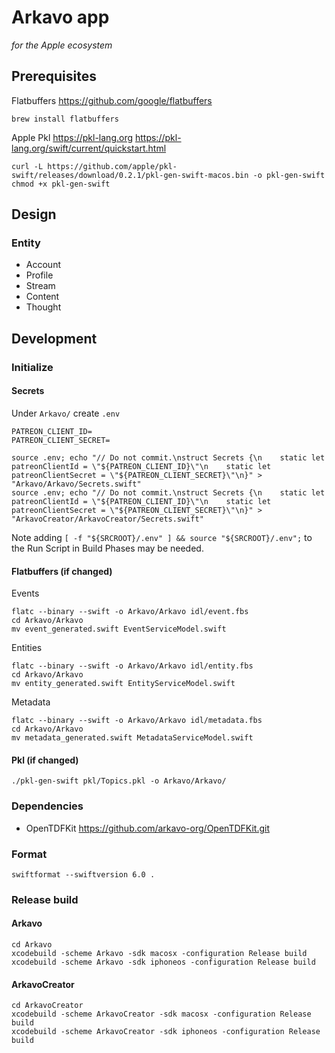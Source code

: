 # Arkavo app
_for the Apple ecosystem_

## Prerequisites

Flatbuffers
https://github.com/google/flatbuffers

```shell
brew install flatbuffers
```

Apple Pkl
https://pkl-lang.org
https://pkl-lang.org/swift/current/quickstart.html

```shell
curl -L https://github.com/apple/pkl-swift/releases/download/0.2.1/pkl-gen-swift-macos.bin -o pkl-gen-swift
chmod +x pkl-gen-swift
```

## Design

### Entity

- Account
- Profile
- Stream
- Content
- Thought

## Development

### Initialize

#### Secrets

Under `Arkavo/` create `.env`

```
PATREON_CLIENT_ID=
PATREON_CLIENT_SECRET=
```

```shell
source .env; echo "// Do not commit.\nstruct Secrets {\n    static let patreonClientId = \"${PATREON_CLIENT_ID}\"\n    static let patreonClientSecret = \"${PATREON_CLIENT_SECRET}\"\n}" > "Arkavo/Arkavo/Secrets.swift"
source .env; echo "// Do not commit.\nstruct Secrets {\n    static let patreonClientId = \"${PATREON_CLIENT_ID}\"\n    static let patreonClientSecret = \"${PATREON_CLIENT_SECRET}\"\n}" > "ArkavoCreator/ArkavoCreator/Secrets.swift"
```

Note adding `[ -f "${SRCROOT}/.env" ] && source "${SRCROOT}/.env";` to the Run Script in Build Phases may be needed.

#### Flatbuffers (if changed)

Events

```shell
flatc --binary --swift -o Arkavo/Arkavo idl/event.fbs
cd Arkavo/Arkavo
mv event_generated.swift EventServiceModel.swift
```

Entities

```shell
flatc --binary --swift -o Arkavo/Arkavo idl/entity.fbs
cd Arkavo/Arkavo
mv entity_generated.swift EntityServiceModel.swift
```

Metadata

```shell
flatc --binary --swift -o Arkavo/Arkavo idl/metadata.fbs
cd Arkavo/Arkavo
mv metadata_generated.swift MetadataServiceModel.swift
```

#### Pkl (if changed)

```shell
./pkl-gen-swift pkl/Topics.pkl -o Arkavo/Arkavo/
```

### Dependencies 

- OpenTDFKit https://github.com/arkavo-org/OpenTDFKit.git

### Format

```shell
swiftformat --swiftversion 6.0 .
```

### Release build

#### Arkavo

```shell
cd Arkavo
xcodebuild -scheme Arkavo -sdk macosx -configuration Release build
xcodebuild -scheme Arkavo -sdk iphoneos -configuration Release build
```

#### ArkavoCreator

```shell
cd ArkavoCreator
xcodebuild -scheme ArkavoCreator -sdk macosx -configuration Release build
xcodebuild -scheme ArkavoCreator -sdk iphoneos -configuration Release build
```